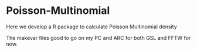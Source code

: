 # Poisson-Multinomial
Here we develop a R package to calculate Poisson Multinomial density


The makevar files good to go on my PC and ARC for both GSL and FFTW for now.
